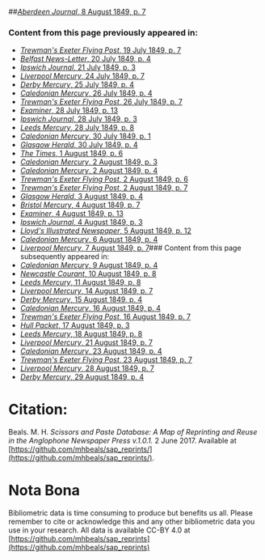 ##[*Aberdeen Journal*, 8 August 1849, p. 7](https://mhbeals.github.io/sap_html/Aberdeen-Journal/Aberdeen-Journal-8-August-1849-p-7)

### Content from this page previously appeared in:
+ [*Trewman's Exeter Flying Post*, 19 July 1849, p. 7](https://mhbeals.github.io/sap_html/Trewman's-Exeter-Flying-Post/Trewman's-Exeter-Flying-Post-19-July-1849-p-7)
+ [*Belfast News-Letter*, 20 July 1849, p. 4](https://mhbeals.github.io/sap_html/Belfast-News-Letter/Belfast-News-Letter-20-July-1849-p-4)
+ [*Ipswich Journal*, 21 July 1849, p. 3](https://mhbeals.github.io/sap_html/Ipswich-Journal/Ipswich-Journal-21-July-1849-p-3)
+ [*Liverpool Mercury*, 24 July 1849, p. 7](https://mhbeals.github.io/sap_html/Liverpool-Mercury/Liverpool-Mercury-24-July-1849-p-7)
+ [*Derby Mercury*, 25 July 1849, p. 4](https://mhbeals.github.io/sap_html/Derby-Mercury/Derby-Mercury-25-July-1849-p-4)
+ [*Caledonian Mercury*, 26 July 1849, p. 4](https://mhbeals.github.io/sap_html/Caledonian-Mercury/Caledonian-Mercury-26-July-1849-p-4)
+ [*Trewman's Exeter Flying Post*, 26 July 1849, p. 7](https://mhbeals.github.io/sap_html/Trewman's-Exeter-Flying-Post/Trewman's-Exeter-Flying-Post-26-July-1849-p-7)
+ [*Examiner*, 28 July 1849, p. 13](https://mhbeals.github.io/sap_html/Examiner/Examiner-28-July-1849-p-13)
+ [*Ipswich Journal*, 28 July 1849, p. 3](https://mhbeals.github.io/sap_html/Ipswich-Journal/Ipswich-Journal-28-July-1849-p-3)
+ [*Leeds Mercury*, 28 July 1849, p. 8](https://mhbeals.github.io/sap_html/Leeds-Mercury/Leeds-Mercury-28-July-1849-p-8)
+ [*Caledonian Mercury*, 30 July 1849, p. 1](https://mhbeals.github.io/sap_html/Caledonian-Mercury/Caledonian-Mercury-30-July-1849-p-1)
+ [*Glasgow Herald*, 30 July 1849, p. 4](https://mhbeals.github.io/sap_html/Glasgow-Herald/Glasgow-Herald-30-July-1849-p-4)
+ [*The Times*, 1 August 1849, p. 6](https://mhbeals.github.io/sap_html/The-Times/The-Times-1-August-1849-p-6)
+ [*Caledonian Mercury*, 2 August 1849, p. 3](https://mhbeals.github.io/sap_html/Caledonian-Mercury/Caledonian-Mercury-2-August-1849-p-3)
+ [*Caledonian Mercury*, 2 August 1849, p. 4](https://mhbeals.github.io/sap_html/Caledonian-Mercury/Caledonian-Mercury-2-August-1849-p-4)
+ [*Trewman's Exeter Flying Post*, 2 August 1849, p. 6](https://mhbeals.github.io/sap_html/Trewman's-Exeter-Flying-Post/Trewman's-Exeter-Flying-Post-2-August-1849-p-6)
+ [*Trewman's Exeter Flying Post*, 2 August 1849, p. 7](https://mhbeals.github.io/sap_html/Trewman's-Exeter-Flying-Post/Trewman's-Exeter-Flying-Post-2-August-1849-p-7)
+ [*Glasgow Herald*, 3 August 1849, p. 4](https://mhbeals.github.io/sap_html/Glasgow-Herald/Glasgow-Herald-3-August-1849-p-4)
+ [*Bristol Mercury*, 4 August 1849, p. 7](https://mhbeals.github.io/sap_html/Bristol-Mercury/Bristol-Mercury-4-August-1849-p-7)
+ [*Examiner*, 4 August 1849, p. 13](https://mhbeals.github.io/sap_html/Examiner/Examiner-4-August-1849-p-13)
+ [*Ipswich Journal*, 4 August 1849, p. 3](https://mhbeals.github.io/sap_html/Ipswich-Journal/Ipswich-Journal-4-August-1849-p-3)
+ [*Lloyd's Illustrated Newspaper*, 5 August 1849, p. 12](https://mhbeals.github.io/sap_html/Lloyd's-Illustrated-Newspaper/Lloyd's-Illustrated-Newspaper-5-August-1849-p-12)
+ [*Caledonian Mercury*, 6 August 1849, p. 4](https://mhbeals.github.io/sap_html/Caledonian-Mercury/Caledonian-Mercury-6-August-1849-p-4)
+ [*Liverpool Mercury*, 7 August 1849, p. 7](https://mhbeals.github.io/sap_html/Liverpool-Mercury/Liverpool-Mercury-7-August-1849-p-7)### Content from this page subsequently appeared in:
+ [*Caledonian Mercury*, 9 August 1849, p. 4](https://mhbeals.github.io/sap_html/Caledonian-Mercury/Caledonian-Mercury-9-August-1849-p-4)
+ [*Newcastle Courant*, 10 August 1849, p. 8](https://mhbeals.github.io/sap_html/Newcastle-Courant/Newcastle-Courant-10-August-1849-p-8)
+ [*Leeds Mercury*, 11 August 1849, p. 8](https://mhbeals.github.io/sap_html/Leeds-Mercury/Leeds-Mercury-11-August-1849-p-8)
+ [*Liverpool Mercury*, 14 August 1849, p. 7](https://mhbeals.github.io/sap_html/Liverpool-Mercury/Liverpool-Mercury-14-August-1849-p-7)
+ [*Derby Mercury*, 15 August 1849, p. 4](https://mhbeals.github.io/sap_html/Derby-Mercury/Derby-Mercury-15-August-1849-p-4)
+ [*Caledonian Mercury*, 16 August 1849, p. 4](https://mhbeals.github.io/sap_html/Caledonian-Mercury/Caledonian-Mercury-16-August-1849-p-4)
+ [*Trewman's Exeter Flying Post*, 16 August 1849, p. 7](https://mhbeals.github.io/sap_html/Trewman's-Exeter-Flying-Post/Trewman's-Exeter-Flying-Post-16-August-1849-p-7)
+ [*Hull Packet*, 17 August 1849, p. 3](https://mhbeals.github.io/sap_html/Hull-Packet/Hull-Packet-17-August-1849-p-3)
+ [*Leeds Mercury*, 18 August 1849, p. 8](https://mhbeals.github.io/sap_html/Leeds-Mercury/Leeds-Mercury-18-August-1849-p-8)
+ [*Liverpool Mercury*, 21 August 1849, p. 7](https://mhbeals.github.io/sap_html/Liverpool-Mercury/Liverpool-Mercury-21-August-1849-p-7)
+ [*Caledonian Mercury*, 23 August 1849, p. 4](https://mhbeals.github.io/sap_html/Caledonian-Mercury/Caledonian-Mercury-23-August-1849-p-4)
+ [*Trewman's Exeter Flying Post*, 23 August 1849, p. 7](https://mhbeals.github.io/sap_html/Trewman's-Exeter-Flying-Post/Trewman's-Exeter-Flying-Post-23-August-1849-p-7)
+ [*Liverpool Mercury*, 28 August 1849, p. 7](https://mhbeals.github.io/sap_html/Liverpool-Mercury/Liverpool-Mercury-28-August-1849-p-7)
+ [*Derby Mercury*, 29 August 1849, p. 4](https://mhbeals.github.io/sap_html/Derby-Mercury/Derby-Mercury-29-August-1849-p-4)
                    
# Citation: 

Beals. M. H. *Scissors and Paste Database: A Map of Reprinting and Reuse in the Anglophone Newspaper Press v.1.0.1.* 2 June 2017. Available at [https://github.com/mhbeals/sap_reprints/](https://github.com/mhbeals/sap_reprints/). 
                    
# Nota Bona

Bibliometric data is time consuming to produce but benefits us all. Please remember to cite or acknowledge this and any other bibliometric data you use in your research. All data is available CC-BY 4.0 at [https://github.com/mhbeals/sap_reprints](https://github.com/mhbeals/sap_reprints)